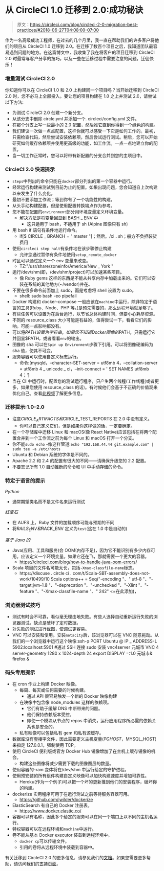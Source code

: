 # 从 CircleCI 1.0 迁移到 2.0:成功秘诀

> 原文：<https://circleci.com/blog/circleci-2-0-migration-best-practices/#2018-06-27T04:08:00-07:00>

作为一名高级成功工程师，在过去的几个月里，我一直在帮助我们的许多客户将他们的项目从 CircleCI 1.0 迁移到 2.0。在迁移了数百个项目之后，我知道团队最容易遇到问题的地方。在这篇博文中，我收集了我在将客户的项目迁移到 CircleCI 2.0 时最常与客户分享的技巧，以及一些在迁移过程中需要注意的问题。迁徙快乐！

### 增量测试 CircleCI 2.0

你知道你可以在 CircleCI 1.0 和 2.0 上构建同一个项目吗？当开始迁移到 CircleCI 2.0 时，您不必马上全部投入。要让您的项目构建在 1.0 之上并测试 2.0，请尝试以下方法:

*   为测试 CircleCI 2.0 创建一个新分支。
*   从该分支中删除 circle.yml 并添加一个. circleci/config.yml 文件。
*   在那个分支上写一些最小的 2.0 配置，然后推它直到你得到一个绿色的构建。
*   我们建议一次做一点点配置，这样你就可以感受一下它是如何工作的。最初，只需检查代码，然后尝试安装依赖项，然后尝试运行测试。稍后，您可以开始研究如何缓存依赖项并使用更高级的功能，如工作流。一点一点地建立你的配置。
*   当一切工作正常时，您可以将带有新配置的分支合并到您的主项目中。

### CircleCI 2.0 快速提示

*   `steps`中列出的命令只能在`docker`部分列出的第一个容器中运行。
*   经常运行构建来测试到目前为止的配置。如果出现问题，您会知道自上次构建以来发生了什么变化。
*   最初不要添加工作流；等到你有了一个功能性的构建。
*   从头手动构建配置，但是使用配置转换端点作为参考。
*   您不能在配置的`environment`部分用环境变量定义环境变量。
    *   解决方法是将变量回显到 BASH _ ENV 中
        *   这只适用于 bash，不适用于 sh (Alpine 图像只有 sh)
*   用 bash if 语句有条件地运行命令。
    *   if[$ CIRCLE _ BRANCH = " master "]；然后。/ci . sh；船方不负担装货费用
*   使用`circleci step halt`有条件地在该步骤停止构建
    *   允许您通过暂停有条件地使用`setup_remote_docker`
*   时区可以通过定义一个 env 变量来改变。
    *   TZ:"/usr/share/zoneinfo/America/New _ York "
*   运行/dev/shm(即，/dev/shm/project)可以加速某些项目。
    *   像 Ruby gems 这样的东西是不能从共享内存中加载出来的。它们可以安装在系统的其他地方(~/vendor)并在。
*   不要在很多命令前面加上 sudo，而是考虑将 shell 设置为 sudo。
    *   shell: sudo bash -eo pipefail
*   Docker 构建和 docker-compose 一般应该在`machine`中运行，除非特定于语言的工具(Ruby、Node、PHP 等。)是预先需要的，那么远程环境就足够了。
*   有些任务可以设置为在后台运行，以节省总体构建时间，但要小心耗尽资源。
*   不同的 resource_class 大小可能是有益的，值得尝试一下，看看它们的影响。可能一点影响都没有。
*   可以将$PATH 设置为字符串。如果您不知道 Docker 图像的$PATH，只需运行它并回显$PATH，或者看看`env`的输出。
*   图像的 sha 可以在`Spin up Environment`步骤下引用。可以将图像硬编码为 sha 值，使其不可变。
*   服务容器可以使用自定义标志运行。
    *   命令:[mysqld，–character-SET-server = utf8mb 4，–collation-server = utf8mb 4 _ unicode _ ci，–init-connect = ' SET NAMES utf8mb 4；']
*   当在 CI 中运行时，配置您的测试运行程序，只产生两个线程/工作线程(或者更多，如果您使用 resource_class 的话)。有时候他们会基于不正确的价值观来优化自己。查看[此视频](https://www.youtube.com/watch?v=CKDVkqIMpHM)了解更多信息。

### 迁移提示:1.0–2.0

*   注意$CIRCLE_ARTIFACTS 和$CIRCLE_TEST_REPORTS 在 2.0 中没有定义。
    *   你可以自己定义它们，但是如果你这样做的话，一定要确定。
*   在一个存储库中迁移 Linux 和 macOS(像 React Native)应该包括在将两个配置合并到一个工作流之前为每个 Linux 和 macOS 打开一个分支。
*   你不能`sudo echo` -像这样管道:`echo "192.168.44.44 git.example.com" | sudo tee -a /etc/hosts`
*   Ubuntu 和 Debian 系统的字体是不同的。
*   Apache 2.2 和 2.4 的配置有很大的不同——请确保升级您的 2.2 配置。
*   不要忘记所有 1.0 自动推断的命令和 UI 中手动存储的命令。

### 特定于语言的提示

*Python*

*   通常期望类名而不是文件名来运行测试

*红宝石*

*   在 AUFS 上，Ruby 文件的加载顺序可能与预期的不同
*   将$RAILS_ENV 和$RACK_ENV 定义为`test`(这在 1.0 中是自动的)

*基于 Java 的*

*   Java(应用、工具和服务)会 OOM(内存不足)，因为它不能识别有多少内存可用。应该定义一个环境变量。如果它还在飞，那就需要一个更大的容器。
    *   https://circleci.com/blog/how-to-handle-java-oom-errors/
*   Scala 项目的文件名可能太长，包括`-Xmax-classfile-name`标志。
    *   https://discuse . circle ci . com/t/Scala-SBT-assembly-does-not-work/10499/10 Scala options++ = Seq("-encoding "、" utf-8 "、"-target:jvm-1.8 "、"-deprecation "、"-unchecked "、"-Xlint "、"-feature "、"-Xmax-classfile-name "、" 242" <=在此添加)，

### 浏览器测试技巧

*   测试有时会不可靠，看似毫无理由地失败。有些人选择自动重新运行失败的浏览器测试。缺点是破坏了定时数据。
*   对失败的测试进行截图，使调试更容易。
*   VNC 可以安装和使用。安装`metacity`后，该浏览器可以在 VNC 随意拖动。从我们的一个浏览器中运行这个映像:ssh-p PORT Ubuntu @ IP _ ADDRESS-L 5902:localhost:5901 #通过 SSH 连接 sudo 安装 vnc4server 元城市 VNC 4 server-geometry 1280 x 1024-depth 24 export DISPLAY =:1.0 元城市& firefox &

### 码头专用提示

*   在 cron 作业上构建 Docker 映像。
    *   每周、每天或任何需要的时候构建。
        *   通过 API 很容易触发一个新的 Docker 映像构建
    *   在映像中包含像 node_modules 这样的依赖项。
        *   它们有助于缓解 DNS 中断带来的问题。
        *   他们保持依赖版本受控。
        *   即使一个模块从节点的 repos 中消失，运行应用程序所必需的依赖关系也是安全的。
    *   私有映像可以包括私有 gem 和私有源缓存。
*   数据库没有套接字文件，因此需要定义主机变量($PGHOST，$MYSQL_HOST)来指定 127.0.0.1，强制使用 TCP。
*   使用 CircleCI 便利版或官方 Docker Hub 镜像增加了在主机上缓存镜像的机会。
    *   构建这些图像将减少需要下载的图像图层的数量。
*   使用容器的-ram 变体将在/dev/shm 中运行给定的守护进程。
*   使用预安装的所有组件构建自定义映像可以加快构建速度并增加可靠性。
    *   Heroku(作为一个例子)可以把一个坏的更新推到他们的安装程序，破坏你的构建。
*   dockerize 实用程序可用于在运行测试之前等待服务容器可用。
    *   https://github.com/jwilder/dockerize
*   ElasticSearch 有自己的 Docker 注册表。
    *   https://www.docker.elastic.co/
*   容器可以有名称，因此多个给定的服务可以在同一个端口上以不同的主机名运行。
*   特权容器可以在远程环境和`machine`中运行。
*   卷不能从基本 Docker executor 装载到远程环境中。
    *   `docker cp`可以传输文件。
    *   引用的卷将从远程环境中装载到容器中。

有关迁移到 CircleCI 2.0 的更多信息，请参见我们的[文档](https://circleci.com/docs/)。如果您需要更多帮助，请访问我们的[支持页面](https://support.circleci.com/hc/en-us)。